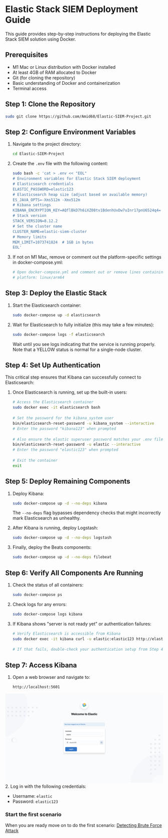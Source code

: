 # Elastic Stack SIEM Deployment Guide

This guide provides step-by-step instructions for deploying the Elastic Stack SIEM solution using Docker.

## Prerequisites

- M1 Mac or Linux distribution with Docker installed
- At least 4GB of RAM allocated to Docker
- Git (for cloning the repository)
- Basic understanding of Docker and containerization
- Terminal access

## Step 1: Clone the Repository

```bash
sudo git clone https://github.com/Amid68/Elastic-SIEM-Project.git
```

## Step 2: Configure Environment Variables

1. Navigate to the project directory:
   ```bash
   cd Elastic-SIEM-Project
   ```

2. Create the `.env` file with the following content:
   ```bash
   sudo bash -c 'cat > .env << "EOL"
   # Environment variables for Elastic Stack SIEM deployment
   # Elasticsearch credentials
   ELASTIC_PASSWORD=elastic123
   # Elasticsearch heap size (adjust based on available memory)
   ES_JAVA_OPTS=-Xms512m -Xmx512m
   # Kibana settings
   KIBANA_ENCRYPTION_KEY=AQflBkD7h6iXZ08tv1BdenhUvDw7uInr17pnU6524q4=
   # Stack version
   STACK_VERSION=8.12.2
   # Set the cluster name
   CLUSTER_NAME=elastic-siem-cluster
   # Memory limits
   MEM_LIMIT=1073741824  # 1GB in bytes
   EOL'
   ```

3. If not on M1 Mac, remove or comment out the platform-specific settings in docker-compose.yml:
   ```bash
   # Open docker-compose.yml and comment out or remove lines containing:
   # platform: linux/arm64
   ```

## Step 3: Deploy the Elastic Stack

1. Start the Elasticsearch container:
   ```bash
   sudo docker-compose up -d elasticsearch
   ```

2. Wait for Elasticsearch to fully initialize (this may take a few minutes):
   ```bash
   sudo docker-compose logs -f elasticsearch
   ```
   
   Wait until you see logs indicating that the service is running properly. Note that a YELLOW status is normal for a single-node cluster.

## Step 4: Set Up Authentication

This critical step ensures that Kibana can successfully connect to Elasticsearch:

1. Once Elasticsearch is running, set up the built-in users:
   ```bash
   # Access the Elasticsearch container
   sudo docker exec -it elasticsearch bash

   # Set the password for the kibana_system user
   bin/elasticsearch-reset-password -u kibana_system --interactive
   # Enter the password "kibana123" when prompted

   # Also ensure the elastic superuser password matches your .env file
   bin/elasticsearch-reset-password -u elastic --interactive
   # Enter the password "elastic123" when prompted

   # Exit the container
   exit
   ```

## Step 5: Deploy Remaining Components

1. Deploy Kibana:
   ```bash
   sudo docker-compose up -d --no-deps kibana
   ```
   
   The `--no-deps` flag bypasses dependency checks that might incorrectly mark Elasticsearch as unhealthy.

2. After Kibana is running, deploy Logstash:
   ```bash
   sudo docker-compose up -d --no-deps logstash
   ```

3. Finally, deploy the Beats components:
   ```bash
   sudo docker-compose up -d --no-deps filebeat
   ```

## Step 6: Verify All Components Are Running

1. Check the status of all containers:
   ```bash
   sudo docker-compose ps
   ```

2. Check logs for any errors:
   ```bash
   sudo docker-compose logs kibana
   ```

3. If Kibana shows "server is not ready yet" or authentication failures:
   ```bash
   # Verify Elasticsearch is accessible from Kibana
   sudo docker exec -it kibana curl -u elastic:elastic123 http://elasticsearch:9200
   
   # If that fails, double-check your authentication setup from Step 4
   ```

## Step 7: Access Kibana

1. Open a web browser and navigate to:
   ```
   http://localhost:5601
   ```
![login screen](./screenshots/login.png "Login Screen")
2. Log in with the following credentials:
   - Username: `elastic`
   - Password: `elastic123`

### Start the first scenario
When you are ready move on to do the first scenario: [Detecting Brute Force Attack](./brute_force.md)
